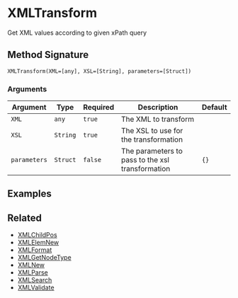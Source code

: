# XMLTransform

Get XML values according to given xPath query

## Method Signature

```
XMLTransform(XML=[any], XSL=[String], parameters=[Struct])
```

### Arguments

| Argument     | Type     | Required | Description                                      | Default |
| ------------ | -------- | -------- | ------------------------------------------------ | ------- |
| `XML`        | `any`    | `true`   | The XML to transform                             |         |
| `XSL`        | `String` | `true`   | The XSL to use for the transformation            |         |
| `parameters` | `Struct` | `false`  | The parameters to pass to the xsl transformation | `{}`    |

## Examples

## Related

* [XMLChildPos](xmlchildpos.md)
* [XMLElemNew](xmlelemnew.md)
* [XMLFormat](xmlformat.md)
* [XMLGetNodeType](xmlgetnodetype.md)
* [XMLNew](xmlnew.md)
* [XMLParse](xmlparse.md)
* [XMLSearch](xmlsearch.md)
* [XMLValidate](xmlvalidate.md)
